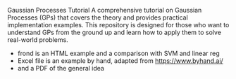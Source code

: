 Gaussian Processes Tutorial
A comprehensive tutorial on Gaussian Processes (GPs) that covers the theory and provides practical implementation examples. This repository is designed for those who want to understand GPs from the ground up and learn how to apply them to solve real-world problems.

- frond is an HTML example and a comparison with SVM and linear reg
- Excel file is an example by hand, adapted from https://www.byhand.ai/
- and a PDF of the general idea 
